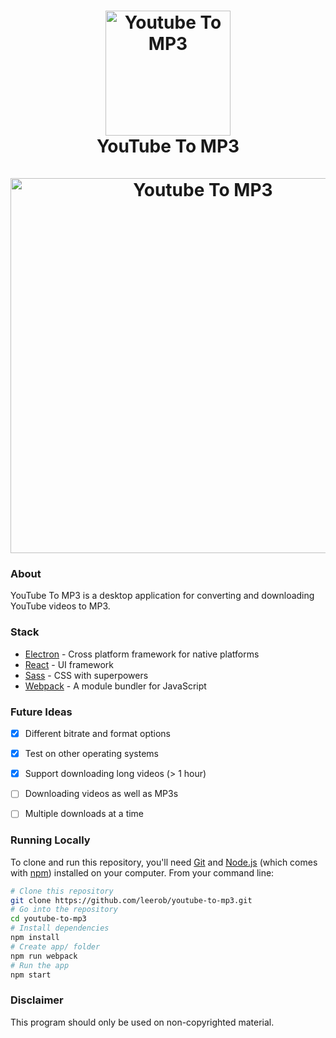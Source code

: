 <h1 align="center">
  <a href="https://www.leejamesrobinson.com"><img src="https://i.imgur.com/xSdyCbS.png" alt="Youtube To MP3" width="200"></a>
  <br>
  YouTube To MP3
  <br>
  <br>
  <a href="https://www.leejamesrobinson.com"><img src="https://i.imgur.com/kvxMMwp.gif" alt="Youtube To MP3" width="600"></a>
</h1>

### About

YouTube To MP3 is a desktop application for converting and downloading YouTube videos to MP3.


### Stack
 - [Electron](https://github.com/electron/electron) - Cross platform framework for native platforms
 - [React](https://github.com/facebook/react) - UI framework
 - [Sass](https://github.com/sass/sass) - CSS with superpowers
 - [Webpack](https://webpack.js.org/) - A module bundler for JavaScript


### Future Ideas
 - [x] Different bitrate and format options
 - [x] Test on other operating systems
 - [x] Support downloading long videos (> 1 hour)
 - [ ] Downloading videos as well as MP3s
 - [ ] Multiple downloads at a time


### Running Locally

To clone and run this repository, you'll need [Git](https://git-scm.com) and [Node.js](https://nodejs.org/en/download/) (which comes with [npm](http://npmjs.com)) installed on your computer. From your command line:

```bash
# Clone this repository
git clone https://github.com/leerob/youtube-to-mp3.git
# Go into the repository
cd youtube-to-mp3
# Install dependencies
npm install
# Create app/ folder
npm run webpack
# Run the app
npm start
```

### Disclaimer
This program should only be used on non-copyrighted material.

